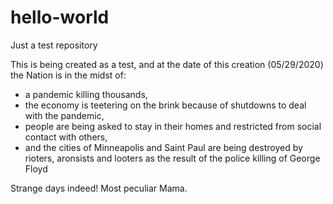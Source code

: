 # hello-world
Just a test repository

This is being created as a test, and at the date of this creation (05/29/2020) the Nation is in the midst of:
- a pandemic killing thousands, 
- the economy is teetering on the brink because of shutdowns to deal with the pandemic, 
- people are being asked to stay in their homes and restricted from social contact with others, 
- and the cities of Minneapolis and Saint Paul are being destroyed by rioters, aronsists and looters as the result of the police killing of George Floyd

Strange days indeed! 
Most peculiar Mama.
